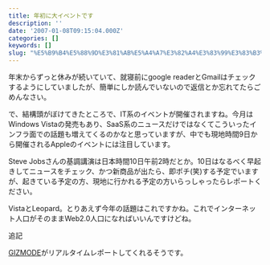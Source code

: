 ```yaml
---
title: 年初に大イベントです
description: ''
date: '2007-01-08T09:15:04.000Z'
categories: []
keywords: []
slug: "%E5%B9%B4%E5%88%9D%E3%81%AB%E5%A4%A7%E3%82%A4%E3%83%99%E3%83%B3%E3%83%88%E3%81%A7%E3%81%99"
---
```

年末からずっと休みが続いていて、就寝前にgoogle readerとGmailはチェックするようにしていましたが、簡単にしか読んでいないので返信とか忘れてたらごめんなさい。

で、結構頭がぼけてきたところで、IT系のイベントが開催されますね。今月はWindows Vistaの発売もあり、SaaS系のニュースだけではなくてこういったインフラ面での話題も増えてくるのかなと思っていますが、中でも現地時間9日から開催されるAppleのイベントには注目しています。

Steve Jobsさんの基調講演は日本時間10日午前2時だとか。10日はなるべく早起きしてニュースをチェック、かつ新商品が出たら、即ポチ(笑)する予定でいますが、起きている予定の方、現地に行かれる予定の方いらっしゃったらレポートください。

VistaとLeopard。とりあえず今年の話題はこれですかね。これでインターネット人口がそのままWeb2.0人口になればいいんですけどね。

追記

[GIZMODE](http://www.gizmodo.jp/2007/01/post_705.html)がリアルタイムレポートしてくれるそうです。